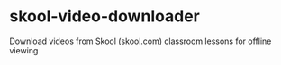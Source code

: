# skool-video-downloader
Download videos from Skool (skool.com) classroom lessons for offline viewing
